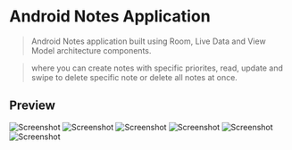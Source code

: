 # Android Notes Application

> Android Notes application built using Room, Live Data and View Model architecture components.

> where you can create notes with specific priorites, read, update and swipe to delete specific note or delete all notes at once.

## Preview
![Screenshot](photo1.png)
![Screenshot](photo2.png)
![Screenshot](photo3.png)
![Screenshot](photo4.png)
![Screenshot](photo5.png)
![Screenshot](photo6.png)
